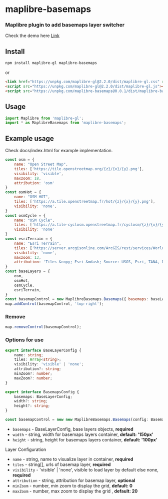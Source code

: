 # maplibre-basemaps
### Maplibre plugin to add basemaps layer switcher

Check the demo here [Link](https://kaditya97.github.io/maplibre-basemaps/)

## Install

```bash
npm install maplibre-gl maplibre-basemaps
```

or

```html
<link href="https://unpkg.com/maplibre-gl@2.2.0/dist/maplibre-gl.css" rel="stylesheet" />
<script src="https://unpkg.com/maplibre-gl@2.2.0/dist/maplibre-gl.js"></script>
<script src="https://unpkg.com/maplibre-basemaps@0.0.1/dist/maplibre-basemaps.js"></script>
```

## Usage
```jsx
import Maplibre from 'maplibre-gl';
import * as MaplibreBasemaps from 'maplibre-basemaps';
```

## Example usage
Check docs/index.html for example implementation.
```Javascript
const osm = {
    name: "Open Street Map",
    tiles: ['https://tile.openstreetmap.org/{z}/{x}/{y}.png'],
    visibility: 'visible',
    maxzoom: 18,
    attribution: 'osm'
}
const osmHot = {
    name: "OSM HOT",
    tiles: ['https://a.tile.openstreetmap.fr/hot/{z}/{x}/{y}.png'],
    visibility: 'none',
}
const osmCycle = {
    name: "OSM Cycle",
    tiles: ['https://a.tile-cyclosm.openstreetmap.fr/cyclosm/{z}/{x}/{y}.png'],
    visibility: 'none'
}
const esriTerrain = {
    name: "Esri Terrain",
    tiles: ['https://server.arcgisonline.com/ArcGIS/rest/services/World_Terrain_Base/MapServer/tile/{z}/{y}/{x}'],
    visibility: 'none',
    maxzoom: 13,
    attribution: 'Tiles &copy; Esri &mdash; Source: USGS, Esri, TANA, DeLorme, and NPS',
}
const baseLayers = {
    osm,
    osmHot,
    osmCycle,
    esriTerrain,
}
const basemapControl = new MaplibreBasemaps.Basemaps({ basemaps: baseLayers });
map.addControl(basemapControl, 'top-right');
```

### Remove

```Javascript
map.removeControl(basemapControl);
```

### Options for use

```Typescript
export interface BaseLayerConfig {
    name: string;
    tiles: Array<string>;
    visibility: 'visible' | 'none';
    attribution?: string;
    minZoom?: number;
    maxZoom?: number;
}

export interface BasemapsConfig {
    basemaps: BaseLayerConfig;
    width?: string;
    height?: string;
}

const basemapControl = new new MaplibreBasemaps.Basemaps(config: BasemapsConfig);
```

- `basemaps` - BaseLayerConfig, base layers objects, **required**
- `width` - string, width for basemaps layers container, **default: '150px'**
- `height` - string, height for basemaps layers container, **default: '100px'**

Layer Configuration
- `name` - string, name to visualize layer in container, **required**
- `tiles` - string[], urls of basemap layer, **required**
- `visibility` - 'visible' | 'none', visible to load layer by default else none, **required**
- `attribution` - string, attribution for basemap layer, **optional**
- `minZoom` - number, min zoom to display the grid, **default: 0**
- `maxZoom` - number, max zoom to display the grid , **default: 20**

